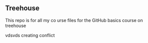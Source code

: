 ## Treehouse

This repo is for all my co
urse files for the GitHub basics course on treehouse


vdsvds  creating conflict